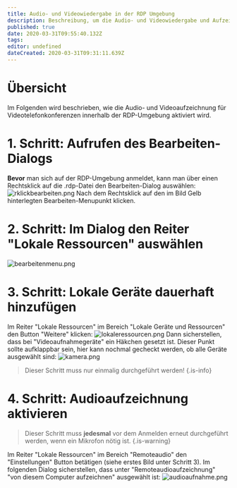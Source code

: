 ```yaml
---
title: Audio- und Videowiedergabe in der RDP Umgebung
description: Beschreibung, um die Audio- und Videowiedergabe und Aufzeichnung innerhalb der RDP Umgebung zu aktivieren
published: true
date: 2020-03-31T09:55:40.132Z
tags: 
editor: undefined
dateCreated: 2020-03-31T09:31:11.639Z
---
```


# Übersicht
Im Folgenden wird beschrieben, wie die Audio- und Videoaufzeichnung für Videotelefonkonferenzen innerhalb der RDP-Umgebung aktiviert wird. 
# 1. Schritt: Aufrufen des Bearbeiten-Dialogs
**Bevor** man sich auf der RDP-Umgebung anmeldet, kann man über einen Rechtsklick auf die .rdp-Datei den Bearbeiten-Dialog auswählen:
![rklickbearbeiten.png](/files-rdsh-telko/rklickbearbeiten.png)
Nach dem Rechtsklick auf den im Bild Gelb hinterlegten Bearbeiten-Menupunkt klicken.
# 2. Schritt: Im Dialog den Reiter "Lokale Ressourcen" auswählen
![bearbeitenmenu.png](/files-rdsh-telko/bearbeitenmenu.png)
# 3. Schritt: Lokale Geräte dauerhaft hinzufügen
Im Reiter "Lokale Ressourcen" im Bereich "Lokale Geräte und Ressourcen" den Button "Weitere" klicken:
![lokaleressourcen.png](/files-rdsh-telko/lokaleressourcen.png)
Dann sicherstellen, dass bei "Videoaufnahmegeräte" ein Häkchen gesetzt ist. Dieser Punkt sollte aufklappbar sein, hier kann nochmal gecheckt werden, ob alle Geräte ausgewählt sind:
![kamera.png](/files-rdsh-telko/kamera.png)
> Dieser Schritt muss nur einmalig durchgeführt werden! {.is-info}
# 4. Schritt: Audioaufzeichnung aktivieren
> Dieser Schritt muss **jedesmal** vor dem Anmelden erneut durchgeführt werden, wenn ein Mikrofon nötig ist. {.is-warning}

Im Reiter "Lokale Ressourcen" im Bereich "Remoteaudio" den "Einstellungen" Button betätigen (siehe erstes Bild unter Schritt 3).
Im folgenden Dialog sicherstellen, dass unter "Remoteaudioaufzeichnung" "von diesem Computer aufzeichnen" ausgewählt ist:
![audioaufnahme.png](/files-rdsh-telko/audioaufnahme.png)
